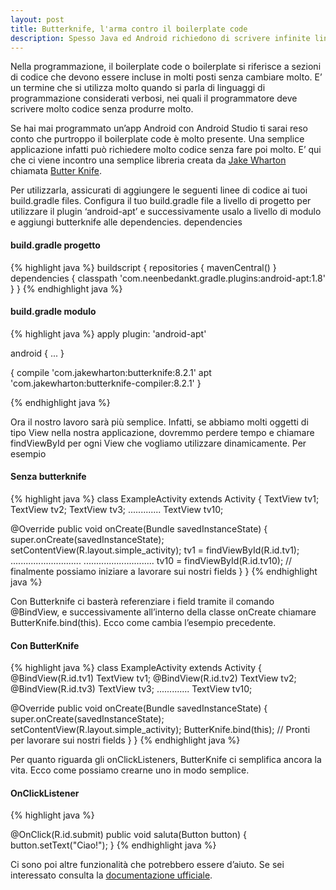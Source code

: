 ```yaml
---
layout: post
title: Butterknife, l'arma contro il boilerplate code
description: Spesso Java ed Android richiedono di scrivere infinite linee di codice che alla fine della fiera servono a poco. Butterknife rende più semplice effettuare alcune semplici operazioni che tradizionalmente richiedono molto lavoro, come il creare un onClickListener.
---
```


Nella programmazione, il boilerplate code o boilerplate si riferisce a sezioni di codice che devono essere incluse in molti posti senza cambiare molto. E’ un termine che si utilizza molto quando si parla di linguaggi di programmazione considerati verbosi, nei quali il programmatore deve scrivere molto codice senza produrre molto.

Se hai mai programmato un’app Android con Android Studio ti sarai reso conto che purtroppo il boilerplate code è molto presente. Una semplice applicazione infatti può richiedere molto codice senza fare poi molto. E’ qui che ci viene incontro una semplice libreria creata da [Jake Wharton](http://jakewharton.com/) chiamata [Butter Knife](https://github.com/JakeWharton/butterknife).

Per utilizzarla, assicurati di aggiungere le seguenti linee di codice ai tuoi build.gradle files. Configura il tuo build.gradle file a livello di progetto per utilizzare il plugin ‘android-apt’ e successivamente usalo a livello di modulo e aggiungi butterknife alle dependencies.
dependencies

#### build.gradle progetto

{% highlight java %}
buildscript {
  repositories {
    mavenCentral()
   }
  dependencies {
    classpath 'com.neenbedankt.gradle.plugins:android-apt:1.8'
  }
}
{% endhighlight java %}

#### build.gradle modulo

{% highlight java %}
apply plugin: 'android-apt'

android {
  ...
}

 {
  compile 'com.jakewharton:butterknife:8.2.1'
  apt 'com.jakewharton:butterknife-compiler:8.2.1'
}

{% endhighlight java %}

Ora il nostro lavoro sarà più semplice. Infatti, se abbiamo molti oggetti di tipo View nella nostra applicazione, dovremmo perdere tempo e chiamare findViewById per ogni View che vogliamo utilizzare dinamicamente. Per esempio

#### Senza butterknife

{% highlight java %}
class ExampleActivity extends Activity {
  TextView tv1;
  TextView tv2;
  TextView tv3;
  .............
  TextView  tv10;


  @Override public void onCreate(Bundle savedInstanceState) {
    super.onCreate(savedInstanceState);
    setContentView(R.layout.simple_activity);
    tv1 = findViewById(R.id.tv1);
    ............................
    ............................
    tv10 = findViewById(R.id.tv10);
    // finalmente possiamo iniziare a lavorare sui nostri fields
  }
}
{% endhighlight java %}

Con Butterknife ci basterà referenziare i field tramite il comando @BindView, e successivamente all’interno della classe onCreate chiamare ButterKnife.bind(this). Ecco come cambia l’esempio precedente.

#### Con ButterKnife

{% highlight java %}
class ExampleActivity extends Activity {
 @BindView(R.id.tv1) TextView tv1;
 @BindView(R.id.tv2) TextView tv2;
 @BindView(R.id.tv3) TextView tv3;
 .............
 TextView  tv10;


 @Override public void onCreate(Bundle savedInstanceState) {
   super.onCreate(savedInstanceState);
   setContentView(R.layout.simple_activity);
   ButterKnife.bind(this);
   // Pronti per lavorare sui nostri fields
 }
}
{% endhighlight java %}

Per quanto riguarda gli onClickListeners, ButterKnife ci semplifica ancora la vita. Ecco come possiamo crearne uno in modo semplice.

#### OnClickListener

{% highlight java %}

@OnClick(R.id.submit)
public void saluta(Button button) {
  button.setText("Ciao!");
}
{% endhighlight java %}

Ci sono poi altre funzionalità che potrebbero essere d’aiuto. Se sei interessato consulta la [documentazione ufficiale](http://jakewharton.github.io/butterknife/).
